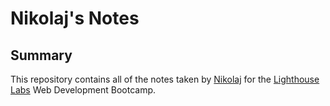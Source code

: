 # Nikolaj's Notes

## Summary 
This repository contains all of the notes taken by [Nikolaj](https://github.com/nikolajjuuel) for the [Lighthouse Labs](https://www.lighthouselabs.ca/) Web Development Bootcamp.
